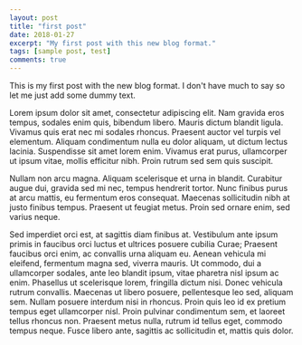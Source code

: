 ```yaml
---
layout: post
title: "first post"
date: 2018-01-27
excerpt: "My first post with this new blog format."
tags: [sample post, test]
comments: true
---
```

This is my first post with the new blog format. I don't have much to say so let me just add some dummy text.

Lorem ipsum dolor sit amet, consectetur adipiscing elit. Nam gravida eros tempus, sodales enim quis, bibendum libero. Mauris dictum blandit ligula. Vivamus quis erat nec mi sodales rhoncus. Praesent auctor vel turpis vel elementum. Aliquam condimentum nulla eu dolor aliquam, ut dictum lectus lacinia. Suspendisse sit amet lorem enim. Vivamus erat purus, ullamcorper ut ipsum vitae, mollis efficitur nibh. Proin rutrum sed sem quis suscipit.

Nullam non arcu magna. Aliquam scelerisque et urna in blandit. Curabitur augue dui, gravida sed mi nec, tempus hendrerit tortor. Nunc finibus purus at arcu mattis, eu fermentum eros consequat. Maecenas sollicitudin nibh at justo finibus tempus. Praesent ut feugiat metus. Proin sed ornare enim, sed varius neque.

Sed imperdiet orci est, at sagittis diam finibus at. Vestibulum ante ipsum primis in faucibus orci luctus et ultrices posuere cubilia Curae; Praesent faucibus orci enim, ac convallis urna aliquam eu. Aenean vehicula mi eleifend, fermentum magna sed, viverra mauris. Ut commodo, dui a ullamcorper sodales, ante leo blandit ipsum, vitae pharetra nisl ipsum ac enim. Phasellus ut scelerisque lorem, fringilla dictum nisi. Donec vehicula rutrum convallis. Maecenas ut libero posuere, pellentesque leo sed, aliquam sem. Nullam posuere interdum nisi in rhoncus. Proin quis leo id ex pretium tempus eget ullamcorper nisl. Proin pulvinar condimentum sem, et laoreet tellus rhoncus non. Praesent metus nulla, rutrum id tellus eget, commodo tempus neque. Fusce libero ante, sagittis ac sollicitudin et, mattis quis dolor.
